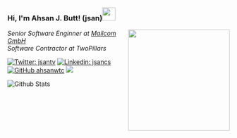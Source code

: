 ### Hi, I'm Ahsan J. Butt! (jsan)<img src="https://raw.githubusercontent.com/iampavangandhi/iampavangandhi/master/gifs/Hi.gif" width="30px"></h2>
<img align='right' src="https://media.giphy.com/media/du3J3cXyzhj75IOgvA/giphy.gif" width="230">
<p>
  <em>
    Senior Software Enginner at <a href="https://www.mailcom-firmenadressen.de/">Mailcom GmbH</a></br>
    Software Contractor at TwoPillars
  </em>
</p>

[![Twitter: jsantv](https://img.shields.io/twitter/follow/jsantv?style=social)](https://twitter.com/jsantv)
[![Linkedin: jsancs](https://img.shields.io/badge/-jsancs-blue?style=flat-square&logo=Linkedin&logoColor=white&link=https://www.linkedin.com/in/jsancs/)](https://www.linkedin.com/in/jsancs/)
[![GitHub ahsanwtc](https://img.shields.io/github/followers/ahsanwtc?label=follow&style=social)](https://github.com/ahsanwtc)
[![](https://img.shields.io/badge/web-https%3A%2F%2Fiamahsan.dev-yellowgreen)](https://iamahsan.dev)

![Github Stats](https://github-readme-stats.vercel.app/api?username=ahsanwtc&show_icons=true_color=fff&icon_color=79ff97&text_color=9f9f9f&bg_color=151515)
